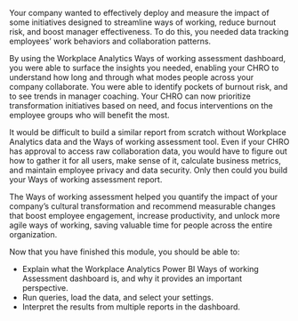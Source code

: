 Your company wanted to effectively deploy and measure the impact of some initiatives designed to streamline ways of working, reduce burnout risk, and boost manager effectiveness. To do this, you needed data tracking employees’ work behaviors and collaboration patterns.  

By using the Workplace Analytics Ways of working assessment dashboard, you were able to surface the insights you needed, enabling your CHRO to understand how long and through what modes people across your company collaborate. You were able to identify pockets of burnout risk, and to see trends in manager coaching. Your CHRO can now prioritize transformation initiatives based on need, and focus interventions on the employee groups who will benefit the most. 

It would be difficult to build a similar report from scratch without Workplace Analytics data and the Ways of working assessment tool. Even if your CHRO has approval to access raw collaboration data, you would have to figure out how to gather it for all users, make sense of it, calculate business metrics, and maintain employee privacy and data security. Only then could you build your Ways of working assessment report.

The Ways of working assessment helped you quantify the impact of your company’s cultural transformation and recommend measurable changes that boost employee engagement, increase productivity, and unlock more agile ways of working, saving valuable time for people across the entire organization. 

Now that you have finished this module, you should be able to:
  
- Explain what the Workplace Analytics Power BI Ways of working Assessment dashboard is, and why it provides an important perspective.
- Run queries, load the data, and select your settings.
- Interpret the results from multiple reports in the dashboard.
